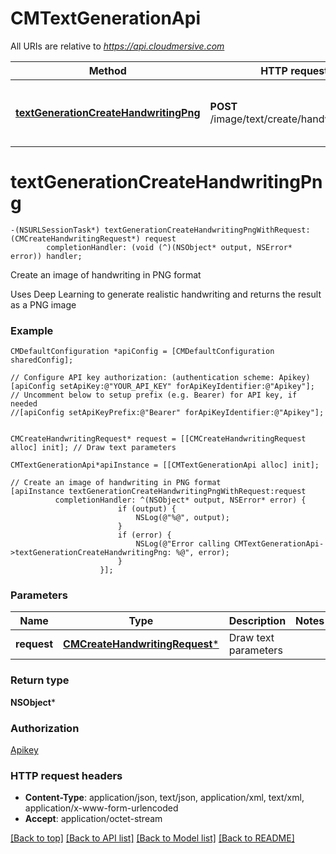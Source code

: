 # CMTextGenerationApi

All URIs are relative to *https://api.cloudmersive.com*

Method | HTTP request | Description
------------- | ------------- | -------------
[**textGenerationCreateHandwritingPng**](CMTextGenerationApi.md#textgenerationcreatehandwritingpng) | **POST** /image/text/create/handwriting/png | Create an image of handwriting in PNG format


# **textGenerationCreateHandwritingPng**
```objc
-(NSURLSessionTask*) textGenerationCreateHandwritingPngWithRequest: (CMCreateHandwritingRequest*) request
        completionHandler: (void (^)(NSObject* output, NSError* error)) handler;
```

Create an image of handwriting in PNG format

Uses Deep Learning to generate realistic handwriting and returns the result as a PNG image

### Example 
```objc
CMDefaultConfiguration *apiConfig = [CMDefaultConfiguration sharedConfig];

// Configure API key authorization: (authentication scheme: Apikey)
[apiConfig setApiKey:@"YOUR_API_KEY" forApiKeyIdentifier:@"Apikey"];
// Uncomment below to setup prefix (e.g. Bearer) for API key, if needed
//[apiConfig setApiKeyPrefix:@"Bearer" forApiKeyIdentifier:@"Apikey"];


CMCreateHandwritingRequest* request = [[CMCreateHandwritingRequest alloc] init]; // Draw text parameters

CMTextGenerationApi*apiInstance = [[CMTextGenerationApi alloc] init];

// Create an image of handwriting in PNG format
[apiInstance textGenerationCreateHandwritingPngWithRequest:request
          completionHandler: ^(NSObject* output, NSError* error) {
                        if (output) {
                            NSLog(@"%@", output);
                        }
                        if (error) {
                            NSLog(@"Error calling CMTextGenerationApi->textGenerationCreateHandwritingPng: %@", error);
                        }
                    }];
```

### Parameters

Name | Type | Description  | Notes
------------- | ------------- | ------------- | -------------
 **request** | [**CMCreateHandwritingRequest***](CMCreateHandwritingRequest.md)| Draw text parameters | 

### Return type

**NSObject***

### Authorization

[Apikey](../README.md#Apikey)

### HTTP request headers

 - **Content-Type**: application/json, text/json, application/xml, text/xml, application/x-www-form-urlencoded
 - **Accept**: application/octet-stream

[[Back to top]](#) [[Back to API list]](../README.md#documentation-for-api-endpoints) [[Back to Model list]](../README.md#documentation-for-models) [[Back to README]](../README.md)

